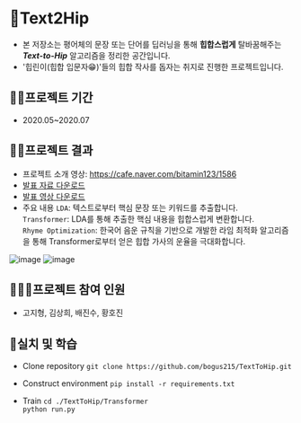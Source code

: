 # 🤡Text2Hip
* 본 저장소는 평어체의 문장 또는 단어를 딥러닝을 통해 **힙합스럽게** 탈바꿈해주는 ***Text-to-Hip*** 알고리즘을 정리한 공간입니다.
* '힙린이(힙합 입문자😁)'들의 힙합 작사를 돕자는 취지로 진행한 프로젝트입니다.

## 🏃‍♂️프로젝트 기간
* 2020.05~2020.07

## 🐱‍🚀프로젝트 결과
- 프로젝트 소개 영상: https://cafe.naver.com/bitamin123/1586
- [발표 자료 다운로드](https://github.com/iloveslowfood/Text2Hip/raw/master/Presentation.pptx)
- [발표 영상 다운로드](https://github.com/iloveslowfood/Text2Hip/raw/master/Presentation.mp4)
- 주요 내용
  `LDA`: 텍스트로부터 핵심 문장 또는 키워드를 추출합니다.  
  `Transformer`: LDA를 통해 추출한 핵심 내용을 힙합스럽게 변환합니다.  
  `Rhyme Optimization`: 한국어 음운 규칙을 기반으로 개발한 라임 최적화 알고리즘을 통해 Transformer로부터 얻은 힙합 가사의 운율을 극대화합니다.   
  
![image](https://user-images.githubusercontent.com/53327766/87830869-f9e28400-c8bc-11ea-892b-5d7e5f4bcc68.png)
![image](https://user-images.githubusercontent.com/53327766/87831333-2ba81a80-c8be-11ea-9faf-b28fd63081b9.png)

## 👩‍👧‍👧프로젝트 참여 인원
* 고지형, 김상희, 배진수, 황호진

## 👀실치 및 학습
* Clone repository
`git clone https://github.com/bogus215/TextToHip.git`

* Construct environment
`pip install -r requirements.txt`  

* Train
`cd ./TextToHip/Transformer`  
`python run.py`
